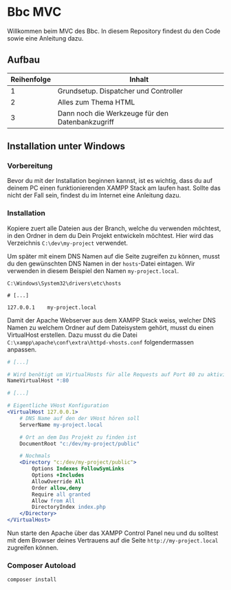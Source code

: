 # Bbc MVC

Willkommen beim MVC des Bbc. In diesem Repository findest du den Code sowie eine Anleitung dazu.

## Aufbau

| Reihenfolge | Inhalt                                                          |
|-------------|-----------------------------------------------------------------|
| 1           | Grundsetup. Dispatcher und Controller                           |
| 2           | Alles zum Thema HTML                                            |
| 3           | Dann noch die Werkzeuge für den Datenbankzugriff                |

## Installation unter Windows

### Vorbereitung

Bevor du mit der Installation beginnen kannst, ist es wichtig, dass du auf deinem PC einen funktionierenden XAMPP Stack
am laufen hast. Sollte das nicht der Fall sein, findest du im Internet eine Anleitung dazu.

### Installation

Kopiere zuert alle Dateien aus der Branch, welche du verwenden möchtest, in den Ordner in dem du Dein Projekt entwickeln
möchtest. Hier wird das Verzeichnis `C:\dev\my-project` verwendet.

Um später mit einem DNS Namen auf die Seite zugreifen zu können, musst du den gewünschten DNS Namen in der `hosts`-Datei
eintagen. Wir verwenden in diesem Beispiel den Namen `my-project.local`.

`C:\Windows\System32\drivers\etc\hosts`

```
# [...]

127.0.0.1    my-project.local
```

Damit der Apache Webserver aus dem XAMPP Stack weiss, welcher DNS Namen zu welchem Ordner auf dem Dateisystem gehört,
musst du einen VirtualHost erstellen. Dazu musst du die Datei `C:\xampp\apache\conf\extra\httpd-vhosts.conf`
folgendermassen anpassen.

```apache
# [...]

# Wird benötigt um VirtualHosts für alle Requests auf Port 80 zu aktivieren
NameVirtualHost *:80

# [...]

# Eigentliche VHost Konfiguration
<VirtualHost 127.0.0.1>
    # DNS Name auf den der VHost hören soll
    ServerName my-project.local

    # Ort an dem Das Projekt zu finden ist
    DocumentRoot "c:/dev/my-project/public"

    # Nochmals
    <Directory "c:/dev/my-project/public">
        Options Indexes FollowSymLinks
        Options +Includes
        AllowOverride All
        Order allow,deny
        Require all granted
        Allow from All
        DirectoryIndex index.php
    </Directory>
</VirtualHost>
```

Nun starte den Apache über das XAMPP Control Panel neu und du solltest mit dem Browser deines Vertrauens auf die
Seite `http://my-project.local` zugreifen können.

### Composer Autoload

```
composer install
```
